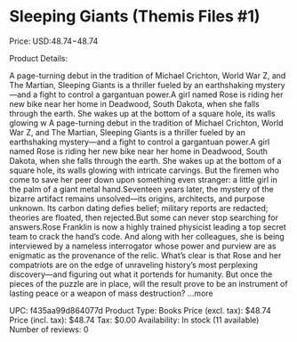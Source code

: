 # Sleeping Giants (Themis Files #1)

Price: USD:$48.74-$48.74

Product Details:

A page-turning debut in the tradition of Michael Crichton, World War Z, and The Martian, Sleeping Giants is a thriller fueled by an earthshaking mystery—and a fight to control a gargantuan power.A girl named Rose is riding her new bike near her home in Deadwood, South Dakota, when she falls through the earth. She wakes up at the bottom of a square hole, its walls glowing w A page-turning debut in the tradition of Michael Crichton, World War Z, and The Martian, Sleeping Giants is a thriller fueled by an earthshaking mystery—and a fight to control a gargantuan power.A girl named Rose is riding her new bike near her home in Deadwood, South Dakota, when she falls through the earth. She wakes up at the bottom of a square hole, its walls glowing with intricate carvings. But the firemen who come to save her peer down upon something even stranger: a little girl in the palm of a giant metal hand.Seventeen years later, the mystery of the bizarre artifact remains unsolved—its origins, architects, and purpose unknown. Its carbon dating defies belief; military reports are redacted; theories are floated, then rejected.But some can never stop searching for answers.Rose Franklin is now a highly trained physicist leading a top secret team to crack the hand’s code. And along with her colleagues, she is being interviewed by a nameless interrogator whose power and purview are as enigmatic as the provenance of the relic. What’s clear is that Rose and her compatriots are on the edge of unraveling history’s most perplexing discovery—and figuring out what it portends for humanity. But once the pieces of the puzzle are in place, will the result prove to be an instrument of lasting peace or a weapon of mass destruction? ...more

UPC: f435aa99d864077d
Product Type: Books
Price (excl. tax): $48.74
Price (incl. tax): $48.74
Tax: $0.00
Availability: In stock (11 available)
Number of reviews: 0